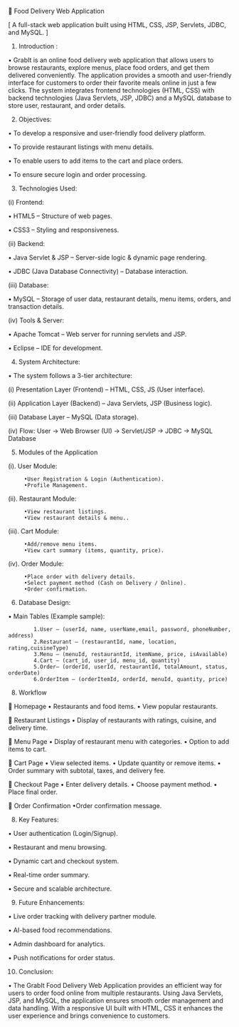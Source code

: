🚀 Food Delivery Web Application

[ A full-stack web application built using HTML, CSS, JSP, Servlets, JDBC, and MySQL. ]

1. Introduction :

  • GrabIt is an online food delivery web application that allows users to browse restaurants, explore menus, place food orders, and get them delivered conveniently. The application provides a smooth and user-friendly interface for customers to order their favorite meals online in just a few clicks. The system integrates frontend technologies (HTML, CSS) with backend technologies (Java Servlets, JSP, JDBC) and a MySQL database to store user, restaurant, and order details.

2. Objectives:

 • To develop a responsive and user-friendly food delivery platform.

 • To provide restaurant listings with menu details.

 • To enable users to add items to the cart and place orders.

 • To ensure secure login and order processing.

3. Technologies Used:

 (i) Frontend:

  • HTML5 – Structure of web pages.

  • CSS3 – Styling and responsiveness.

 (ii) Backend:

  • Java Servlet & JSP – Server-side logic & dynamic page rendering.

  • JDBC (Java Database Connectivity) – Database interaction.

 (iii) Database:

  • MySQL – Storage of user data, restaurant details, menu items, orders, and transaction details.

 (iv) Tools & Server:

  • Apache Tomcat – Web server for running servlets and JSP.

  • Eclipse – IDE for development.

4. System Architecture:

 • The system follows a 3-tier architecture:

  (i) Presentation Layer (Frontend) – HTML, CSS, JS (User interface).

  (ii) Application Layer (Backend) – Java Servlets, JSP (Business logic).

  (iii) Database Layer – MySQL (Data storage).

  (iv) Flow: User → Web Browser (UI) → Servlet/JSP → JDBC → MySQL Database

5. Modules of the Application

  (i). User Module:

         •User Registration & Login (Authentication).
         •Profile Management.

  (ii). Restaurant Module:

         •View restaurant listings.
         •View restaurant details & menu..

  (iii). Cart Module:

         •Add/remove menu items.
         •View cart summary (items, quantity, price).

  (iv). Order Module:

         •Place order with delivery details.
         •Select payment method (Cash on Delivery / Online).
         •Order confirmation.


6. Database Design:

  • Main Tables (Example sample):

            1.User – (userId, name, userName,email, password, phoneNumber, address)
            2.Restaurant – (restaurantId, name, location, rating,cuisineType)
            3.Menu – (menuId, restaurantId, itemName, price, isAvailable)
            4.Cart – (cart_id, user_id, menu_id, quantity)
            5.Order– (orderId, userId, restaurantId, totalAmount, status, orderDate)
            6.OrderItem – (orderItemId, orderId, menuId, quantity, price)
8. Workflow

  🔹 Homepage
         • Restaurants and food items.
         • View popular restaurants.
 
  🔹 Restaurant Listings
         • Display of restaurants with ratings, cuisine, and delivery time.
 
  🔹 Menu Page
         • Display of restaurant menu with categories.
         • Option to add items to cart.
         
  🔹 Cart Page
         • View selected items.
         • Update quantity or remove items.
         • Order summary with subtotal, taxes, and delivery fee.
         
  🔹 Checkout Page
         • Enter delivery details.
         • Choose payment method.
         • Place final order.
         
  🔹 Order Confirmation
         •Order confirmation message.
       
         
8. Key Features:

  • User authentication (Login/Signup). 

  • Restaurant and menu browsing.

  • Dynamic cart and checkout system.

  • Real-time order summary.

  • Secure and scalable architecture.

9. Future Enhancements:

  • Live order tracking with delivery partner module.

  • AI-based food recommendations.

  • Admin dashboard for analytics.

  • Push notifications for order status.

10. Conclusion:

  • The GrabIt Food Delivery Web Application provides an efficient way for users to order food online from multiple restaurants. Using Java Servlets, JSP, and MySQL, the application ensures smooth order management and data handling. With a responsive UI built with HTML, CSS it enhances the user experience and brings convenience to customers.
